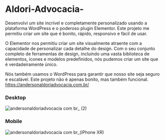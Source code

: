 # Aldori-Advocacia-
Desenvolvi um site incrível e completamente personalizado usando a plataforma WordPress e o poderoso plugin Elementor. Este projeto me permitiu criar um site que é bonito, rápido, responsivo e fácil de usar.

O Elementor nos permitiu criar um site visualmente atraente com a capacidade de personalizar cada detalhe do design. Com o seu conjunto completo de ferramentas de design, incluindo uma vasta biblioteca de elementos, ícones e modelos predefinidos, nós pudemos criar um site que é verdadeiramente único.

Nós também usamos o WordPress para garantir que nosso site seja seguro e escalável. 
Este projeto não é apenas bonito, mas também funcional. </br>
https://andersonaldoriadvocacia.com.br/ </br>

### Desktop 
![andersonaldoriadvocacia com br_ (2)](https://user-images.githubusercontent.com/90010580/232793962-4346eae2-9883-495a-b01c-3276a592e7a8.png)
### Mobile
![andersonaldoriadvocacia com br_(iPhone XR)](https://user-images.githubusercontent.com/90010580/232793971-83da232e-daa4-413f-b404-fdfa2cb4fe36.png)
